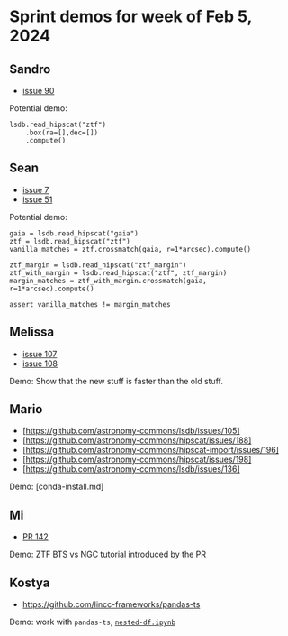 # Sprint demos for week of Feb 5, 2024

## Sandro

* [issue 90](https://github.com/astronomy-commons/lsdb/issues/90)

Potential demo:

    lsdb.read_hipscat("ztf")
        .box(ra=[],dec=[])
        .compute()

## Sean

* [issue 7](https://github.com/astronomy-commons/lsdb/issues/7)
* [issue 51](https://github.com/astronomy-commons/lsdb/issues/51)

Potential demo:

    gaia = lsdb.read_hipscat("gaia")
    ztf = lsdb.read_hipscat("ztf")
    vanilla_matches = ztf.crossmatch(gaia, r=1*arcsec).compute()

    ztf_margin = lsdb.read_hipscat("ztf_margin")
    ztf_with_margin = lsdb.read_hipscat("ztf", ztf_margin)
    margin_matches = ztf_with_margin.crossmatch(gaia, r=1*arcsec).compute()

    assert vanilla_matches != margin_matches

## Melissa

* [issue 107](https://github.com/astronomy-commons/lsdb/issues/107)
* [issue 108](https://github.com/astronomy-commons/lsdb/issues/108)

Demo: Show that the new stuff is faster than the old stuff.

## Mario

* [https://github.com/astronomy-commons/lsdb/issues/105]
* [https://github.com/astronomy-commons/hipscat/issues/188]
* [https://github.com/astronomy-commons/hipscat-import/issues/196]
* [https://github.com/astronomy-commons/hipscat/issues/198]
* [https://github.com/astronomy-commons/lsdb/issues/136]

Demo: [conda-install.md]

## Mi

* [PR 142](https://github.com/astronomy-commons/lsdb/pull/142)

Demo: ZTF BTS vs NGC tutorial introduced by the PR

## Kostya

* https://github.com/lincc-frameworks/pandas-ts

Demo: work with `pandas-ts`, [`nested-df.ipynb`](./nested-df.ipynb)
